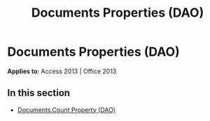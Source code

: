 ﻿---
title: Documents Properties (DAO)
TOCTitle: Properties
ms:assetid: 376c4e19-32bb-422e-b106-2818f072e316
ms:mtpsurl: https://msdn.microsoft.com/library/Dn124341(v=office.15)
ms:contentKeyID: 52071975
ms.date: 09/18/2015
mtps_version: v=office.15
---

# Documents Properties (DAO)


**Applies to**: Access 2013 | Office 2013

## In this section

  - [Documents.Count Property (DAO)](documents-count-property-dao.md)

